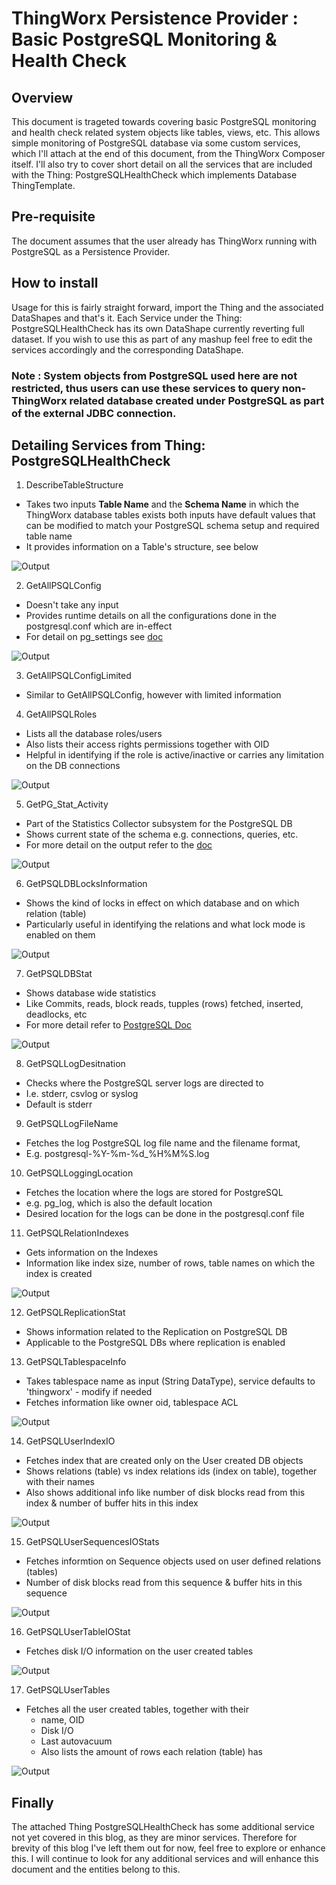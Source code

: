 # ThingWorx Persistence Provider : Basic PostgreSQL Monitoring & Health Check

## Overview

 This document is trageted towards covering basic PostgreSQL monitoring and health check related system objects like tables, views, etc. This allows simple monitoring of PostgreSQL database via some custom services, which I'll attach at the end of this document, from the ThingWorx Composer itself. I'll also try to cover short detail on all the services that are included with the Thing: PostgreSQLHealthCheck which implements Database ThingTemplate. 

## Pre-requisite

 The document assumes that the user already has ThingWorx running with PostgreSQL as a Persistence Provider. 

## How to install

Usage for this is fairly straight forward, import the Thing and the associated DataShapes and that's it. Each Service under the Thing: PostgreSQLHealthCheck has its own DataShape currently reverting full dataset. If you wish to use this as part of any mashup feel free to edit the services accordingly and the corresponding DataShape.

### Note : System objects from PostgreSQL used here are not restricted, thus users can use these services to query non-ThingWorx related database created under PostgreSQL as part of the external JDBC connection.

## Detailing Services from Thing: PostgreSQLHealthCheck

1. DescribeTableStructure

- Takes two inputs **Table Name** and the **Schema Name** in which the ThingWorx database tables exists both inputs have default values that can be modified to match your PostgreSQL schema setup and required table name
- It provides information on a Table's structure, see below

![Output](https://support.ptc.com/images/cs/articles/2018/05/1525686173fFv8/DescribeAnyTable.jpg)

2. GetAllPSQLConfig

- Doesn't take any input
- Provides runtime details on all the configurations done in the postgresql.conf which are in-effect
- For detail on pg_settings see [doc](https://www.postgresql.org/docs/9.4/static/view-pg-settings.html)

![Output](https://support.ptc.com/images/cs/articles/2018/05/1525690325X0Dv/GetAllPSQLConfig.jpg)

3. GetAllPSQLConfigLimited

- Similar to GetAllPSQLConfig, however with limited information

4. GetAllPSQLRoles

- Lists all the database roles/users
- Also lists their access rights permissions together with OID
- Helpful in identifying if the role is active/inactive or carries any limitation on the DB connections

![Output](https://support.ptc.com/images/cs/articles/2018/05/1525691070C1G_/GetAllPSQLRoles.jpg)

5. GetPG_Stat_Activity

- Part of the Statistics Collector subsystem for the PostgreSQL DB
- Shows current state of the schema e.g. connections, queries, etc.
- For more detail on the output refer to the [doc](https://www.postgresql.org/docs/9.4/static/monitoring-stats.html)

![Output](https://support.ptc.com/images/cs/articles/2018/05/1525691603S4Wa/GetPG_STAT_Activity.jpg)

6. GetPSQLDBLocksInformation

- Shows the kind of locks in effect on which database and on which relation (table)
- Particularly useful in identifying the relations and what lock mode is enabled on them

![Output](https://support.ptc.com/images/cs/articles/2018/05/1525691979mEzA/GetPSQLDBLocksInformation.jpg)

7. GetPSQLDBStat

- Shows database wide statistics
- Like Commits, reads, block reads, tupples (rows) fetched, inserted, deadlocks, etc
- For more detail refer to [PostgreSQL Doc](https://www.postgresql.org/docs/9.4/static/monitoring-stats.html)

![Output](https://support.ptc.com/images/cs/articles/2018/05/1525692435zG6z/GetPSQLDBStat.jpg)

8. GetPSQLLogDesitnation

- Checks where the PostgreSQL server logs are directed to
- I.e. stderr, csvlog or syslog
- Default is stderr

9. GetPSQLLogFileName

- Fetches the log PostgreSQL log file name and the filename format, 
- E.g. postgresql-%Y-%m-%d_%H%M%S.log

10. GetPSQLLoggingLocation

- Fetches the location where the logs are stored for PostgreSQL
- e.g. pg_log, which is also the default location
- Desired location for the logs can be done in the postgresql.conf file

11. GetPSQLRelationIndexes

- Gets information on the Indexes
- Information like index size, number of rows, table names on which the index is created

![Output](https://support.ptc.com/images/cs/articles/2018/05/1525693320Quwr/GetPSQLRelationIndexes.jpg)

12. GetPSQLReplicationStat

- Shows information related to the Replication on PostgreSQL DB
- Applicable to the PostgreSQL DBs where replication is enabled

13. GetPSQLTablespaceInfo

- Takes tablespace name as input (String DataType), service defaults to 'thingworx' - modify if needed
- Fetches information like owner oid, tablespace ACL

![Output](https://support.ptc.com/images/cs/articles/2018/05/152569425902Rz/GetPSQLTablespaceInfo.jpg)

14. GetPSQLUserIndexIO

- Fetches index that are created only on the User created DB objects
- Shows relations (table) vs index relations ids (index on table), together with their names
- Also shows additional info like number of disk blocks read from this index & number of buffer hits in this index

![Output](https://support.ptc.com/images/cs/articles/2018/05/15256946445czJ/GetPSQLUserIndexIO.jpg)

15. GetPSQLUserSequencesIOStats

- Fetches informtion on Sequence objects used on user defined relations (tables)
- Number of disk blocks read from this sequence & buffer hits in this sequence

![Output](https://support.ptc.com/images/cs/articles/2018/05/1525694949YbmH/GetPSQLUserSequencesIOStats.jpg)

16. GetPSQLUserTableIOStat

- Fetches disk I/O information on the user created tables

![Output](https://support.ptc.com/images/cs/articles/2018/05/1525695347NWJo/GetPSQLUserTableIOStat.jpg)

17. GetPSQLUserTables

- Fetches all the user created tables, together with their
    - name, OID
    - Disk I/O
    - Last autovacuum
    - Also lists the amount of rows each relation (table) has

![Output](https://support.ptc.com/images/cs/articles/2018/05/1525695752tqdn/GetPSQLUserTables.jpg)


## Finally

The attached Thing PostgreSQLHealthCheck has some additional service not yet covered in this blog, as they are minor services. Therefore for brevity of this blog I've left them out for now, feel free to explore or enhance this. I will continue to look for any additional services and will enhance this document and the entities belong to this.